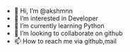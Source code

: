 - 👋 Hi, I’m @akshmnn
- 👀 I’m interested in Developer
- 🌱 I’m currently learning Python
- 💞️ I’m looking to collaborate on github
- 📫 How to reach me via github,mail

<!---
akshmnn/akshmnn is a ✨ special ✨ repository because its `README.md` (this file) appears on your GitHub profile.
You can click the Preview link to take a look at your changes.
--->
